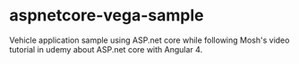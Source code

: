 # aspnetcore-vega-sample
Vehicle application sample using ASP.net core while following Mosh's video tutorial in udemy about ASP.net core with Angular 4.
